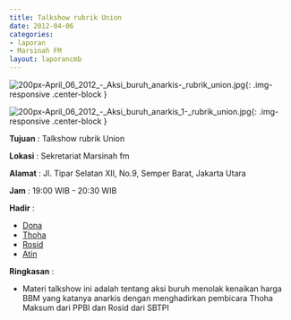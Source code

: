 ```yaml
---
title: Talkshow rubrik Union
date: 2012-04-06
categories:
- laporan
- Marsinah FM
layout: laporancmb
---
```



![200px-April_06_2012_-_Aksi_buruh_anarkis-_rubrik_union.jpg](/uploads/200px-April_06_2012_-_Aksi_buruh_anarkis-_rubrik_union.jpg){: .img-responsive .center-block }

![200px-April_06_2012_-_Aksi_buruh_anarkis_1-_rubrik_union.jpg](/uploads/200px-April_06_2012_-_Aksi_buruh_anarkis_1-_rubrik_union.jpg){: .img-responsive .center-block }


**Tujuan** : Talkshow rubrik Union

**Lokasi** : Sekretariat Marsinah fm

**Alamat** : Jl. Tipar Selatan XII, No.9, Semper Barat, Jakarta Utara

**Jam** : 19:00 WIB - 20:30 WIB

**Hadir** : 
* [Dona](http://wiki.ciptamedia.org/wiki/Dona)
* [Thoha](http://wiki.ciptamedia.org/wiki/Thoha)
* [Rosid](http://wiki.ciptamedia.org/wiki/Rosid)
* [Atin](http://wiki.ciptamedia.org/wiki/Atin)

**Ringkasan** : 
* Materi talkshow ini adalah tentang aksi buruh menolak kenaikan harga BBM yang katanya anarkis dengan menghadirkan pembicara Thoha Maksum dari PPBI dan Rosid dari SBTPI
